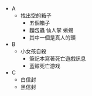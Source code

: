 + A
    + 找出空的箱子
        + 五個箱子
        + 麵包蟲 仙人掌 蜥蜴
        + 其中一個是真人的頭
+ B
    + 小女孩自殺
        + 筆記本寫著死亡遊戲訊息
        + 蓝鲸死亡游戏
+ C
    + 白信封
    + 黑信封